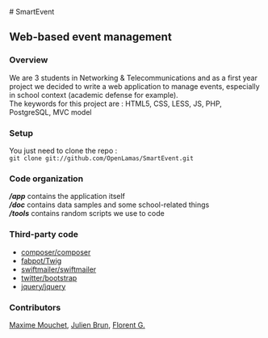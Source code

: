 # SmartEvent
## Web-based event management

### Overview
We are 3 students in Networking & Telecommunications and as a first year project we decided to write a web application to manage events, especially in school context (academic defense for example).  
The keywords for this project are : HTML5, CSS, LESS, JS, PHP, PostgreSQL, MVC model

### Setup
You just need to clone the repo :  
`git clone git://github.com/OpenLamas/SmartEvent.git`

### Code organization
***/app*** contains the application itself  
***/doc*** contains data samples and some school-related things  
***/tools*** contains random scripts we use to code

### Third-party code
* [composer/composer](//github.com/composer/composer)
* [fabpot/Twig](//github.com/fabpot/Twig)
* [swiftmailer/swiftmailer](//github.com/swiftmailer/swiftmailer)
* [twitter/bootstrap](//github.com/twitter/bootstrap)
* [jquery/jquery](//github.com/jquery/jquery)

### Contributors
[Maxime Mouchet](//github.com/maxmouchet), [Julien Brun](//github.com/sikado), [Florent G.](//github.com/kode4me)
